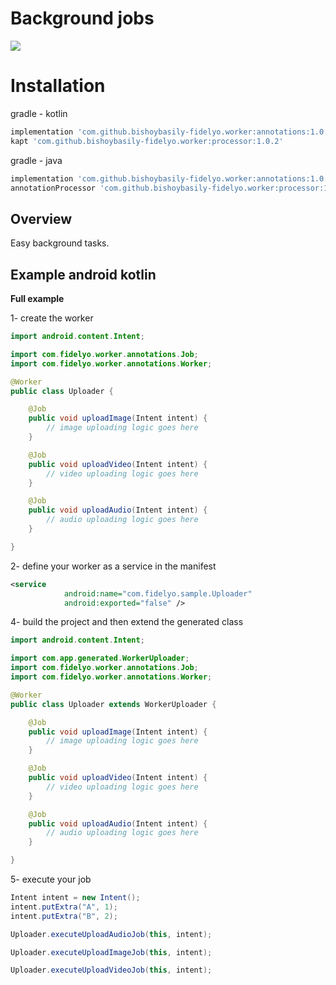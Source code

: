 # Background jobs

[![](https://jitpack.io/v/bishoybasily-fidelyo/worker.svg)](https://jitpack.io/#bishoybasily-fidelyo/worker)

# Installation

gradle - kotlin

``` gradle
implementation 'com.github.bishoybasily-fidelyo.worker:annotations:1.0.2'
kapt 'com.github.bishoybasily-fidelyo.worker:processor:1.0.2'
```

gradle - java

``` gradle
implementation 'com.github.bishoybasily-fidelyo.worker:annotations:1.0.2'
annotationProcessor 'com.github.bishoybasily-fidelyo.worker:processor:1.0.2'
```

## Overview

Easy background tasks.

## Example android kotlin

**Full example**

1- create the worker

``` java
import android.content.Intent;

import com.fidelyo.worker.annotations.Job;
import com.fidelyo.worker.annotations.Worker;

@Worker
public class Uploader {

    @Job
    public void uploadImage(Intent intent) {
        // image uploading logic goes here
    }

    @Job
    public void uploadVideo(Intent intent) {
        // video uploading logic goes here
    }

    @Job
    public void uploadAudio(Intent intent) {
        // audio uploading logic goes here
    }

}
```

2- define your worker as a service in the manifest

``` xml
<service
            android:name="com.fidelyo.sample.Uploader"
            android:exported="false" />
```
            
4- build the project and then extend the generated class

``` java
import android.content.Intent;

import com.app.generated.WorkerUploader;
import com.fidelyo.worker.annotations.Job;
import com.fidelyo.worker.annotations.Worker;

@Worker
public class Uploader extends WorkerUploader {

    @Job
    public void uploadImage(Intent intent) {
        // image uploading logic goes here
    }

    @Job
    public void uploadVideo(Intent intent) {
        // video uploading logic goes here
    }

    @Job
    public void uploadAudio(Intent intent) {
        // audio uploading logic goes here
    }

}
```

5- execute your job

``` java
Intent intent = new Intent();
intent.putExtra("A", 1);
intent.putExtra("B", 2);

Uploader.executeUploadAudioJob(this, intent);

Uploader.executeUploadImageJob(this, intent);

Uploader.executeUploadVideoJob(this, intent);
```